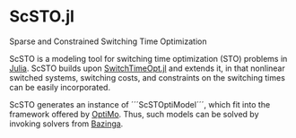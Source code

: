# ScSTO.jl
Sparse and Constrained Switching Time Optimization

ScSTO is a modeling tool for switching time optimization (STO) problems in [Julia](https://julialang.org/).
ScSTO builds upon [SwitchTimeOpt.jl](https://github.com/oxfordcontrol/SwitchTimeOpt.jl) and extends it, in that nonlinear switched systems, switching costs, and constraints on the switching times can be easily incorporated.

ScSTO generates an instance of ´´´ScSTOptiModel´´´, which fit into the framework offered by [OptiMo](https://github.com/aldma/OptiMo.jl). Thus, such models can be solved by invoking solvers from [Bazinga](https://github.com/aldma/Bazinga.jl).
